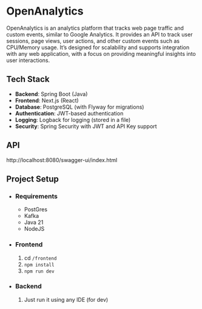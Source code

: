 # OpenAnalytics

OpenAnalytics is an analytics platform that tracks web page traffic and custom events, similar to Google Analytics. It provides an API to track user sessions, page views, user actions, and other custom events such as CPU/Memory usage. It’s designed for scalability and supports integration with any web application, with a focus on providing meaningful insights into user interactions.

## Tech Stack

- **Backend**: Spring Boot (Java)
- **Frontend**: Next.js (React)
- **Database**: PostgreSQL (with Flyway for migrations)
- **Authentication**: JWT-based authentication
- **Logging**: Logback for logging (stored in a file)
- **Security**: Spring Security with JWT and API Key support

## API

http://localhost:8080/swagger-ui/index.html

## Project Setup

- ### Requirements
  - PostGres
  - Kafka
  - Java 21
  - NodeJS
- ### Frontend
  1.  cd `/frontend`
  2.  `npm install`
  3.  `npm run dev`
- ### Backend
  1.  Just run it using any IDE (for dev)
